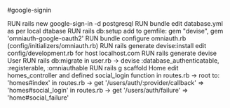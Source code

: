 #google-signin

RUN rails new google-sign-in -d postgresql
RUN bundle
edit database.yml as per local dtabase
RUN rails db:setup
add to gemfile: gem "devise", gem 'omniauth-google-oauth2'
RUN bundle
configure omniauth.rb (config/initializers/omniauth.rb)
RUN rails generate devise:install
edit config/development.rb for host localhost.com
RUN rails generate devise User
RUN rails db:migrate
in user.rb -> devise :database_authenticatable, :registerable, :omniauthable
RUN rails g scaffold Home
edit homes_controller and defined social_login function 
in routes.rb -> root to: 'homes#index'
in routes.rb -> get '/users/auth/:provider/callback' => 'homes#social_login'
in routes.rb -> get '/users/auth/failure' => 'home#social_failure'
